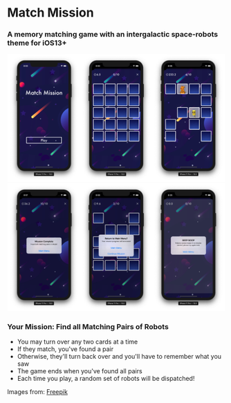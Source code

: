 #  Match Mission

<h3> A memory matching game with an intergalactic space-robots theme for iOS13+ </h3>

![Mainscreen, No matches, Some matches](Screenshots/set1.png)
![Mainscreen, No matches, Some matches](Screenshots/set2.png)

<h3> Your Mission: Find all Matching Pairs of Robots </h3>

- You may turn over any two cards at a time
- If they match, you've found a pair
- Otherwise, they'll turn back over and you'll have to remember what you saw
- The game ends when you've found all pairs
- Each time you play, a random set of robots will be dispatched!


Images from:
<a href="http://www.freepik.com">Freepik</a> 
